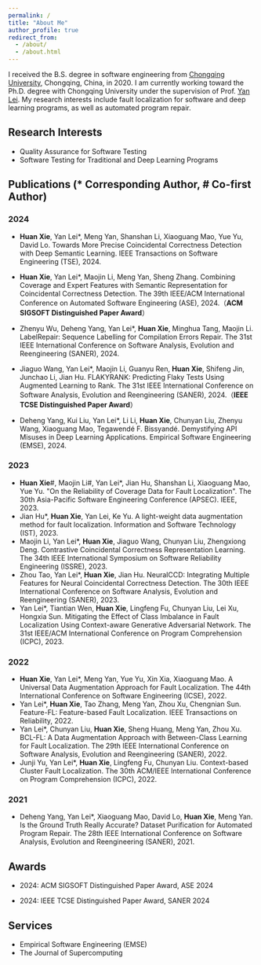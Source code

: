```yaml
---
permalink: /
title: "About Me"
author_profile: true
redirect_from: 
  - /about/
  - /about.html
---
```


I received the B.S. degree in software engineering from [Chongqing University](https://english.cqu.edu.cn/), Chongqing, China, in 2020. I am currently working toward the Ph.D. degree with Chongqing University under the supervision of Prof. [Yan Lei](https://yanlei-cs.github.io/). My research interests include fault localization for software and deep learning programs, as well as automated program repair.

## Research Interests

- Quality Assurance for Software Testing
- Software Testing for Traditional and Deep Learning Programs

## Publications **(\* Corresponding Author, # Co-first Author)**

### 2024

-  **Huan Xie**, Yan Lei*, Meng Yan, Shanshan Li, Xiaoguang Mao, Yue Yu, David Lo. Towards More Precise Coincidental Correctness Detection with Deep Semantic Learning. IEEE Transactions on Software Engineering (TSE), 2024.
- **Huan Xie**, Yan Lei*, Maojin Li, Meng Yan, Sheng Zhang. Combining Coverage and Expert Features with Semantic Representation for Coincidental Correctness Detection. The 39th IEEE/ACM International Conference on Automated Software Engineering (ASE), 2024.（**ACM SIGSOFT Distinguished Paper Award**）
- Zhenyu Wu, Deheng Yang, Yan Lei*, **Huan Xie**, Minghua Tang, Maojin Li. LabelRepair: Sequence Labelling for Compilation Errors Repair. The 31st IEEE International Conference on Software Analysis, Evolution and Reengineering (SANER), 2024. 

- Jiaguo Wang, Yan Lei*, Maojin Li, Guanyu Ren, **Huan Xie**, Shifeng Jin, Junchao Li, Jian Hu. FLAKYRANK: Predicting Flaky Tests Using Augmented Learning to Rank. The 31st IEEE International Conference on Software Analysis, Evolution and Reengineering (SANER), 2024.（**IEEE TCSE Distinguished Paper Award**）
- Deheng Yang, Kui Liu, Yan Lei*, Li Li, **Huan Xie**, Chunyan Liu, Zhenyu Wang, Xiaoguang Mao, Tegawendé F. Bissyandé. Demystifying API Misuses in Deep Learning Applications. Empirical Software Engineering (EMSE), 2024.

### 2023

- **Huan Xie**#, Maojin Li#, Yan Lei*, Jian Hu, Shanshan Li, Xiaoguang Mao, Yue Yu. "On the Reliability of Coverage Data for Fault Localization". The 30th Asia-Pacific Software Engineering Conference (APSEC). IEEE, 2023.
- Jian Hu*, **Huan Xie**, Yan Lei, Ke Yu. A light-weight data augmentation method for fault localization. Information and Software Technology (IST), 2023.
- Maojin Li, Yan Lei*, **Huan Xie**, Jiaguo Wang, Chunyan Liu, Zhengxiong Deng. Contrastive Coincidental Correctness Representation Learning. The 34th IEEE International Symposium on Software Reliability Engineering (ISSRE), 2023.
- Zhou Tao, Yan Lei*, **Huan Xie**, Jian Hu. NeuralCCD: Integrating Multiple Features for Neural Coincidental Correctness Detection. The 30th IEEE International Conference on Software Analysis, Evolution and Reengineering (SANER), 2023.
- Yan Lei*, Tiantian Wen, **Huan Xie**, Lingfeng Fu, Chunyan Liu, Lei Xu, Hongxia Sun. Mitigating the Effect of Class Imbalance in Fault Localization Using Context-aware Generative Adversarial Network. The 31st IEEE/ACM International Conference on Program Comprehension (ICPC), 2023.

### 2022

- **Huan Xie**, Yan Lei*, Meng Yan, Yue Yu, Xin Xia, Xiaoguang Mao. A Universal Data Augmentation Approach for Fault Localization. The 44th International Conference on Software Engineering (ICSE), 2022.
- Yan Lei*, **Huan Xie**, Tao Zhang, Meng Yan, Zhou Xu, Chengnian Sun. Feature-FL: Feature-based Fault Localization. IEEE Transactions on Reliability, 2022.
- Yan Lei*, Chunyan Liu, **Huan Xie**, Sheng Huang, Meng Yan, Zhou Xu. BCL-FL: A Data Augmentation Approach with Between-Class Learning for Fault Localization. The 29th IEEE International Conference on Software Analysis, Evolution and Reengineering (SANER), 2022.
- Junji Yu, Yan Lei*, **Huan Xie**, Lingfeng Fu, Chunyan Liu. Context-based Cluster Fault Localization. The 30th ACM/IEEE International Conference on Program Comprehension (ICPC), 2022.

### 2021

- Deheng Yang, Yan Lei*, Xiaoguang Mao, David Lo, **Huan Xie**, Meng Yan. Is the Ground Truth Really Accurate? Dataset Purification for Automated Program Repair. The 28th IEEE International Conference on Software Analysis, Evolution and Reengineering (SANER), 2021.

## **Awards**

- 2024: ACM SIGSOFT Distinguished Paper Award, ASE 2024

- 2024: IEEE TCSE Distinguished Paper Award, SANER 2024

## Services

- Empirical Software Engineering (EMSE)
- The Journal of Supercomputing

